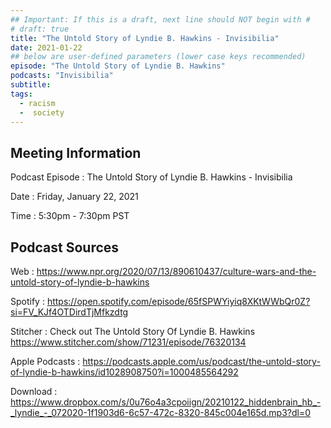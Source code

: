 ```yaml
---
## Important: If this is a draft, next line should NOT begin with #
# draft: true
title: "The Untold Story of Lyndie B. Hawkins - Invisibilia"
date: 2021-01-22
## below are user-defined parameters (lower case keys recommended)
episode: "The Untold Story of Lyndie B. Hawkins"
podcasts: "Invisibilia"
subtitle:
tags:
  - racism
  -  society
---
```


## Meeting Information

Podcast Episode
:   The Untold Story of Lyndie B. Hawkins - Invisibilia

Date
:   Friday, January 22, 2021

Time
:   5:30pm - 7:30pm PST

## Podcast Sources

Web
:   https://www.npr.org/2020/07/13/890610437/culture-wars-and-the-untold-story-of-lyndie-b-hawkins

Spotify
:   https://open.spotify.com/episode/65fSPWYiyiq8XKtWWbQr0Z?si=FV_KJf4OTDirdTjMfkzdtg

Stitcher
:   Check out The Untold Story Of Lyndie B. Hawkins https://www.stitcher.com/show/71231/episode/76320134

Apple Podcasts
:   https://podcasts.apple.com/us/podcast/the-untold-story-of-lyndie-b-hawkins/id1028908750?i=1000485564292

Download
:   https://www.dropbox.com/s/0u76o4a3cpoiign/20210122_hiddenbrain_hb_-_lyndie_-_072020-1f1903d6-6c57-472c-8320-845c004e165d.mp3?dl=0

